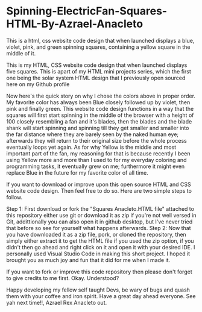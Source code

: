 # Spinning-ElectricFan-Squares-HTML-By-Azrael-Anacleto
This is a html, css website code design that when launched displays a blue, violet, pink, and green spinning squares, containing a yellow square in the middle of it.

This is my HTML, CSS website code design that when launched displays five squares.
This is apart of my HTML mini projects series, which the first one being the solar system HTML design that I previously open sourced here on my Github profile

Now here's the quick story on why I chose the colors above in proper order. My favorite color has always been Blue closely followed up by violet, then pink and finally green.
This website code design functions in a way that the squares will first start spinning in the middle of the browser with a height of 100 closely resembling a fan and it's blades, then the blades and the blade shank will start spinning and spinning till they get smaller and smaller into the far distance where they are barely seen by the naked human eye; afterwards they will return to their original size before the whole process eventually loops yet again.
As for why Yellow is the middle and most important part of the fan, my reasoning for that is because recently I been using Yellow more and more than I used to for my everyday coloring and programming tasks, it eventually grew on me; furthermore it might even replace Blue in the future for my favorite color of all time.

If you want to download or improve upon this open source HTML and CSS website code design. Then feel free to do so.
Here are two simple steps to follow.

Step 1: First download or fork the "Squares Anacleto.HTML file" attached to this repository either use git or download it as zip if you're not well versed in Git, addittionally you can also open it in github desktop, but I've never tried that before so see for yourself what happens afterwards.
Step 2: Now that you have downloaded it  as a zip file, pork, or cloned the repository, then simply either extract it to get the HTML file if you used the zip option, if you didn't then go ahead and right click on it and open it with your desired IDE. I personally used Visual Studio Code in making this short project. I hoped it brought you as much joy and fun that it did for me when I made it.


If you want to fork or improve this code repository then please don't forget to give credits to me first. Okay. Understood?

Happy developing my fellow self taught Devs, be wary of bugs and quash them with your coffee and iron spirit. Have a great day ahead everyone. See yah next time!!, Azrael Rex Anacleto out.
